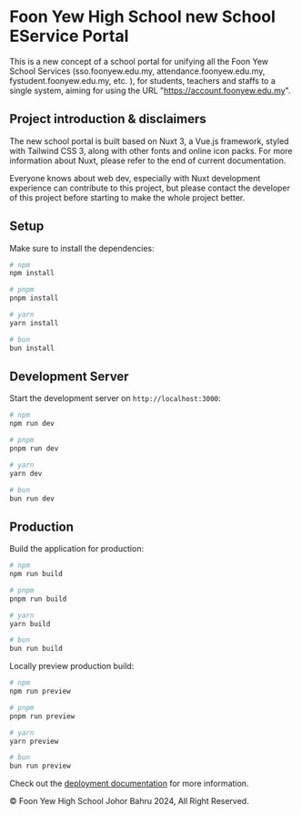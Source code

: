 # Foon Yew High School new School EService Portal
This is a new concept of a school portal for unifying all the Foon Yew School Services (sso.foonyew.edu.my, attendance.foonyew.edu.my, fystudent.foonyew.edu.my, etc. ), for students, teachers and staffs to a single system, aiming for using the URL "https://account.foonyew.edu.my". 

## Project introduction & disclaimers
The new school portal is built based on Nuxt 3, a Vue.js framework, styled with Tailwind CSS 3, along with other fonts and online icon packs. For more information about Nuxt, please refer to the end of current documentation. 

Everyone knows about web dev, especially with Nuxt development experience can contribute to this project, but please contact the developer of this project before starting to make the whole project better. 

## Setup

Make sure to install the dependencies:

```bash
# npm
npm install

# pnpm
pnpm install

# yarn
yarn install

# bun
bun install
```

## Development Server

Start the development server on `http://localhost:3000`:

```bash
# npm
npm run dev

# pnpm
pnpm run dev

# yarn
yarn dev

# bun
bun run dev
```

## Production

Build the application for production:

```bash
# npm
npm run build

# pnpm
pnpm run build

# yarn
yarn build

# bun
bun run build
```

Locally preview production build:

```bash
# npm
npm run preview

# pnpm
pnpm run preview

# yarn
yarn preview

# bun
bun run preview
```

Check out the [deployment documentation](https://nuxt.com/docs/getting-started/deployment) for more information.

&copy; Foon Yew High School Johor Bahru 2024, All Right Reserved. 
